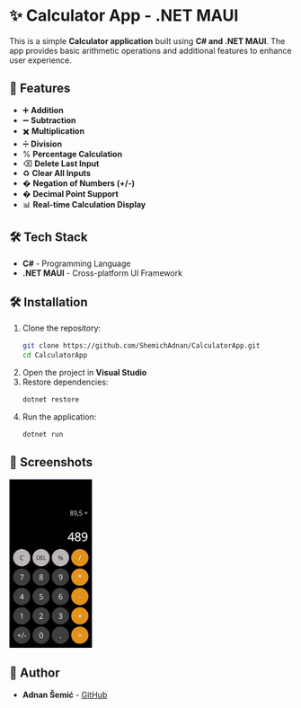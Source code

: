 # ✨ Calculator App - .NET MAUI

This is a simple **Calculator application** built using **C# and .NET MAUI**. The app provides basic arithmetic operations and additional features to enhance user experience.

## 🚀 Features
- ➕ **Addition**
- ➖ **Subtraction**
- ✖️ **Multiplication**
- ➗ **Division**
- % **Percentage Calculation**
- ⌫ **Delete Last Input**
- ♻️ **Clear All Inputs**
- �️ **Negation of Numbers (+/-)**
- � **Decimal Point Support**
- 📊 **Real-time Calculation Display**

## 🛠️ Tech Stack
- **C#** - Programming Language
- **.NET MAUI** - Cross-platform UI Framework

## 🛠 Installation
1. Clone the repository:
   ```bash
   git clone https://github.com/ShemichAdnan/CalculatorApp.git
   cd CalculatorApp
   ```
2. Open the project in **Visual Studio**
3. Restore dependencies:
   ```bash
   dotnet restore
   ```
4. Run the application:
   ```bash
   dotnet run
   ```

## 📸 Screenshots
<img src="Resources/Images/calculatorApp.jpg" height="300">

## 👤 Author
- **Adnan Šemić** - [GitHub](https://github.com/ShemichAdnan)
